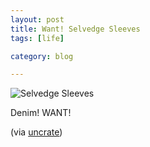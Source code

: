 ```yaml
---
layout: post
title: Want! Selvedge Sleeves
tags: [life]

category: blog

---
```


![Selvedge Sleeves](https://uncrate.com/p/2010/11/selvedge-sleeves-xl.jpg)

Denim! WANT!

(via [uncrate](https://uncrate.com/stuff/selvedge-sleeves/))

